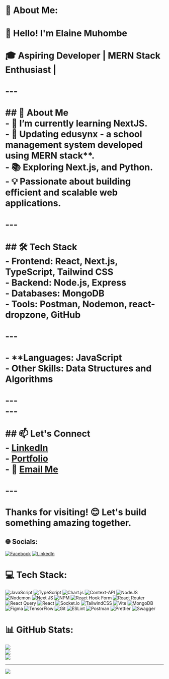 # 💫 About Me:
# 👋 Hello! I'm Elaine Muhombe<br><br>🎓 Aspiring Developer | MERN Stack Enthusiast | <br><br>---<br><br>## 🚀 About Me<br>- 🌱 I’m currently learning **NextJS**.<br>- 🔭 Updating edusynx - a school management system  developed using MERN stack**.<br>- 📚 Exploring  **Next.js**, and **Python**.<br>- 💡 Passionate about building efficient and scalable web applications.<br>  <br>---<br><br>## 🛠️ Tech Stack<br>- **Frontend:** React, Next.js, TypeScript, Tailwind CSS<br>- **Backend:** Node.js, Express<br>- **Databases:** MongoDB<br>- **Tools:** Postman, Nodemon, react-dropzone, GitHub<br><br>---<br><br>- **Languages: JavaScript<br>- **Other Skills:** Data Structures and Algorithms<br><br>---<br>---<br><br>## 📫 Let's Connect<br>- [LinkedIn](https://www.linkedin.com/in/elaine-muhombe/)<br>- [Portfolio](https://edusynx.elainees.dev/)<br>- 📧 [Email Me](emuhombe@gmail.com)<br><br>---<br><br>**Thanks for visiting! 😊 Let's build something amazing together.**<br>


## 🌐 Socials:
[![Facebook](https://img.shields.io/badge/Facebook-%231877F2.svg?logo=Facebook&logoColor=white)](https://facebook.com/emuhombe) [![LinkedIn](https://img.shields.io/badge/LinkedIn-%230077B5.svg?logo=linkedin&logoColor=white)](https://linkedin.com/in/elaine-muhombe) 

# 💻 Tech Stack:
![JavaScript](https://img.shields.io/badge/javascript-%23323330.svg?style=for-the-badge&logo=javascript&logoColor=%23F7DF1E) ![TypeScript](https://img.shields.io/badge/typescript-%23007ACC.svg?style=for-the-badge&logo=typescript&logoColor=white) ![Chart.js](https://img.shields.io/badge/chart.js-F5788D.svg?style=for-the-badge&logo=chart.js&logoColor=white) ![Context-API](https://img.shields.io/badge/Context--Api-000000?style=for-the-badge&logo=react) ![NodeJS](https://img.shields.io/badge/node.js-6DA55F?style=for-the-badge&logo=node.js&logoColor=white) ![Nodemon](https://img.shields.io/badge/NODEMON-%23323330.svg?style=for-the-badge&logo=nodemon&logoColor=%BBDEAD) ![Next JS](https://img.shields.io/badge/Next-black?style=for-the-badge&logo=next.js&logoColor=white) ![NPM](https://img.shields.io/badge/NPM-%23CB3837.svg?style=for-the-badge&logo=npm&logoColor=white) ![React Hook Form](https://img.shields.io/badge/React%20Hook%20Form-%23EC5990.svg?style=for-the-badge&logo=reacthookform&logoColor=white) ![React Router](https://img.shields.io/badge/React_Router-CA4245?style=for-the-badge&logo=react-router&logoColor=white) ![React Query](https://img.shields.io/badge/-React%20Query-FF4154?style=for-the-badge&logo=react%20query&logoColor=white) ![React](https://img.shields.io/badge/react-%2320232a.svg?style=for-the-badge&logo=react&logoColor=%2361DAFB) ![Socket.io](https://img.shields.io/badge/Socket.io-black?style=for-the-badge&logo=socket.io&badgeColor=010101) ![TailwindCSS](https://img.shields.io/badge/tailwindcss-%2338B2AC.svg?style=for-the-badge&logo=tailwind-css&logoColor=white) ![Vite](https://img.shields.io/badge/vite-%23646CFF.svg?style=for-the-badge&logo=vite&logoColor=white) ![MongoDB](https://img.shields.io/badge/MongoDB-%234ea94b.svg?style=for-the-badge&logo=mongodb&logoColor=white) ![Figma](https://img.shields.io/badge/figma-%23F24E1E.svg?style=for-the-badge&logo=figma&logoColor=white) ![TensorFlow](https://img.shields.io/badge/TensorFlow-%23FF6F00.svg?style=for-the-badge&logo=TensorFlow&logoColor=white) ![Git](https://img.shields.io/badge/git-%23F05033.svg?style=for-the-badge&logo=git&logoColor=white) ![ESLint](https://img.shields.io/badge/ESLint-4B3263?style=for-the-badge&logo=eslint&logoColor=white) ![Postman](https://img.shields.io/badge/Postman-FF6C37?style=for-the-badge&logo=postman&logoColor=white) ![Prettier](https://img.shields.io/badge/prettier-%23F7B93E.svg?style=for-the-badge&logo=prettier&logoColor=black) ![Swagger](https://img.shields.io/badge/-Swagger-%23Clojure?style=for-the-badge&logo=swagger&logoColor=white)
# 📊 GitHub Stats:
![](https://github-readme-stats.vercel.app/api?username=elamuhombe&theme=dark&hide_border=false&include_all_commits=false&count_private=false)<br/>
![](https://github-readme-streak-stats.herokuapp.com/?user=elamuhombe&theme=dark&hide_border=false)<br/>
![](https://github-readme-stats.vercel.app/api/top-langs/?username=elamuhombe&theme=dark&hide_border=false&include_all_commits=false&count_private=false&layout=compact)

---
[![](https://visitcount.itsvg.in/api?id=elamuhombe&icon=0&color=0)](https://visitcount.itsvg.in)

<!-- Proudly created with GPRM ( https://gprm.itsvg.in ) -->
